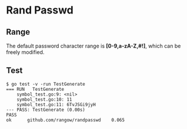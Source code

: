 # Rand Passwd


## Range

The default password character range is **[0-9,a-zA-Z,#!]**, which can be freely modified.

## Test

```golang
$ go test -v -run TestGenerate
=== RUN   TestGenerate
    symbol_test.go:9: <nil>       
    symbol_test.go:10: 11
    symbol_test.go:11: 6TvJSGi9jyH
--- PASS: TestGenerate (0.00s)    
PASS
ok      github.com/rangow/randpasswd    0.065
```